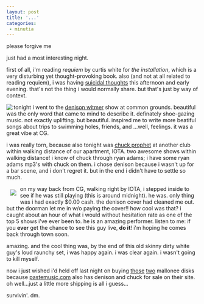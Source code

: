 ```yaml
---
layout: post
title: '...'
categories:
 - minutia
---
```


please forgive me

just had a most interesting night.

first of all, i'm reading <i>requiem</i> by curtis white for <i>the installation</i>, which is a very disturbing yet thought-provoking book. also (and not at all related to reading requiem), i was having <a href="http://www.danielsjourney.com/flight_chap3.html">suicidal thoughts</a> this afternoon and early evening. that's not the thing i would normally share. but that's just by way of context.

<img src="http://www.burnttoastvinyl.com/new/releases/images/btv050.jpg" align="left">tonight i went to the <a href="http://www.denisonwitmer.com/">denison witmer</a> show at common grounds. beautiful was the only word that came to mind to describe it. definately shoe-gazing music. not exactly uplifting. but beautiful. inspired me to write more beatiful songs about trips to swimming holes, friends, and ...well, feelings. it was a great vibe at CG.

i was really torn, because also tonight was <a href="http://www.chuckprophet.com">chuck prophet</a> at another club within walking distance of our apartment, IOTA. two awesome shows within walking distance! i know of chuck through ryan adams; i have some ryan adams mp3's with chuck on them. i chose denison because i wasn't up for a bar scene, and i don't regret it. but in the end i didn't have to settle so much.

<img src="http://www.citybeat.com/2001-03-22/music3-1.jpg" align="left" hspace="10" vspace="10">on my way back from CG, walking right by IOTA, i stepped inside to see if he was still playing (this is around midnight). he was. only thing was i had exactly $0.00 cash. the denison cover had cleaned me out. but the doorman let me in w/o paying the cover!! how cool was that? i caught about an hour of what i would without hesitation rate as one of the top 5 shows i've ever been to. he is an amazing performer. listen to me: if you <b>ever</b> get the chance to see this guy live, <b>do it</b>! i'm hoping he comes back through town soon.

amazing. and the cool thing was, by the end of this old skinny dirty white guy's loud raunchy set, i was happy again. i was clear again. i wasn't going to kill myself.

now i just wished i'd held off last night on buying <a href="http://www.pastemusic.com/product/354">those</a> <a href="http://www.pastemusic.com/product/394">two</a> mallonee disks because <a href="http://www.pastemusic.com">pastemusic.com</a> also has denison and chuck for sale on their site. oh well...just a little more shipping is all i guess...

survivin'. dm.

